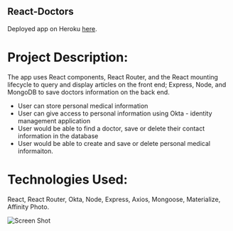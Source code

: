 
## React-Doctors

Deployed app on Heroku [here](https://nameless-mesa-54963.herokuapp.com/).

# Project Description:

The app uses React components, React Router, and the React mounting lifecycle to query and display articles on the front end; Express, Node, and MongoDB to save doctors information on the back end.



* User can store personal medical information
* User can give access to personal information using Okta - identity management application
* User would be able to find a doctor, save or delete their contact information in the database
* User would be able to create and save or delete personal medical informaiton.


# Technologies Used: 

React, React Router, Okta, Node, Express, Axios, Mongoose, Materialize, Affinity Photo. 


![Screen Shot](/client/public/images/doctor.gif)
